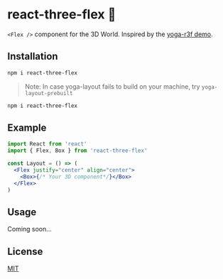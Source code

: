 # react-three-flex 💠

`<Flex />` component for the 3D World. Inspired by the [yoga-r3f demo](https://codesandbox.io/s/yoga-r3f-lgl0j).

## Installation

```sh
npm i react-three-flex
```

> Note: In case yoga-layout fails to build on your machine, try `yoga-layout-prebuilt`

```sh
npm i react-three-flex
```

## Example

```jsx
import React from 'react'
import { Flex, Box } from 'react-three-flex'

const Layout = () => (
  <Flex justify="center" align="center">
    <Box>{/* Your 3D component*/}</Box>
  </Flex>
)
```

## Usage

Coming soon...

## License

[MIT](LICENSE)

